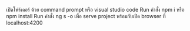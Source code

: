 เปิดโฟร์เดอร์ ด้วย command prompt หรือ visual studio code Run คำสั่ง npm i หรือ npm install Run คำสั่ง ng s -o เพื่อ serve project พร้อมกับเปิด browser ที่ localhost:4200
